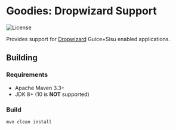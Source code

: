 <!--

    Copyright (c) 2018-present Sonatype, Inc. All rights reserved.

    This program is licensed to you under the Apache License Version 2.0,
    and you may not use this file except in compliance with the Apache License Version 2.0.
    You may obtain a copy of the Apache License Version 2.0 at http://www.apache.org/licenses/LICENSE-2.0.

    Unless required by applicable law or agreed to in writing,
    software distributed under the Apache License Version 2.0 is distributed on an
    "AS IS" BASIS, WITHOUT WARRANTIES OR CONDITIONS OF ANY KIND, either express or implied.
    See the Apache License Version 2.0 for the specific language governing permissions and limitations there under.

-->
# Goodies: Dropwizard Support

![License](https://img.shields.io/github/license/sonatype/dropwizard-support.svg?label=License)

Provides support for [Dropwizard](https://www.dropwizard.io/) Guice+Sisu enabled applications.

## Building

### Requirements

* Apache Maven 3.3+
* JDK 8+ (10 is **NOT** supported)

### Build

    mvn clean install

